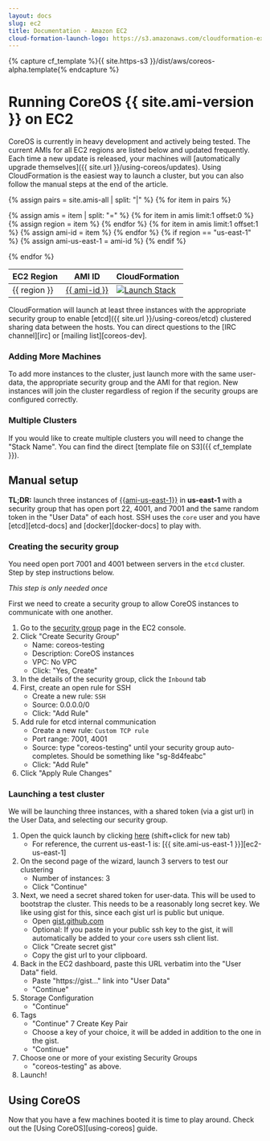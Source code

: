```yaml
---
layout: docs
slug: ec2
title: Documentation - Amazon EC2
cloud-formation-launch-logo: https://s3.amazonaws.com/cloudformation-examples/cloudformation-launch-stack.png
---
```

{% capture cf_template %}{{ site.https-s3 }}/dist/aws/coreos-alpha.template{% endcapture %}

# Running CoreOS {{ site.ami-version }} on EC2

CoreOS is currently in heavy development and actively being tested. The current AMIs for all EC2 regions are listed below and updated frequently. Each time a new update is released, your machines will [automatically upgrade themselves]({{ site.url }}/using-coreos/updates). Using CloudFormation is the easiest way to launch a cluster, but you can also follow the manual steps at the end of the article.

<table>
  <thead>
    <tr>
      <th>EC2 Region</th>
      <th>AMI ID</th>
      <th>CloudFormation</th>
    </tr>
  </thead>
  <tbody>
{% assign pairs = site.amis-all | split: "|" %}
{% for item in pairs %} 

  {% assign amis = item | split: "=" %}
  {% for item in amis limit:1 offset:0 %}
     {% assign region = item %}
  {% endfor %}
  {% for item in amis limit:1 offset:1 %}
     {% assign ami-id = item %}
  {% endfor %}
  {% if region == "us-east-1" %}
    {% assign ami-us-east-1 = ami-id %}
  {% endif %}

  <tr>
    <td>{{ region }}</td>
    <td><a href="https://console.aws.amazon.com/ec2/home?region={{ region }}#launchAmi={{ ami-id }}">{{ ami-id }}</a></td>
    <td><a href="https://console.aws.amazon.com/cloudformation/home?region={{ region }}#cstack=sn%7ECoreOS-alpha%7Cturl%7E{{ cf_template  }}" target="_blank"><img src="{{page.cloud-formation-launch-logo}}" alt="Launch Stack"/></a></td>
  </tr>

{% endfor %}
  </tbody>
</table>

CloudFormation will launch at least three instances with the appropriate security group to enable [etcd]({{ site.url }}/using-coreos/etcd) clustered sharing data between the hosts. You can direct questions to the [IRC channel][irc] or [mailing list][coreos-dev].

### Adding More Machines
To add more instances to the cluster, just launch more with the same user-data, the appropriate security group and the AMI for that region. New instances will join the cluster regardless of region if the security groups are configured correctly.

### Multiple Clusters
If you would like to create multiple clusters you will need to change the "Stack Name". You can find the direct [template file on S3]({{ cf_template }}).

## Manual setup

[us-east-latest-quicklaunch]: https://console.aws.amazon.com/ec2/home?region=us-east-1#launchAmi={{ami-us-east-1}} "{{ami-us-east-1}}"

**TL;DR:** launch three instances of [{{ami-us-east-1}}][us-east-latest-quicklaunch] in **us-east-1** with a security group that has open port 22, 4001, and 7001 and the same random token in the "User Data" of each host. SSH uses the `core` user and you have [etcd][etcd-docs] and [docker][docker-docs] to play with.

### Creating the security group

You need open port 7001 and 4001 between servers in the `etcd` cluster. Step by step instructions below.

_This step is only needed once_

First we need to create a security group to allow CoreOS instances to communicate with one another. 

1. Go to the [security group][sg] page in the EC2 console.
2. Click "Create Security Group"
    * Name: coreos-testing
    * Description: CoreOS instances 
    * VPC: No VPC
    * Click: "Yes, Create"
3. In the details of the security group, click the `Inbound` tab
4. First, create an open rule for SSH
    * Create a new rule: `SSH`
    * Source: 0.0.0.0/0
    * Click: "Add Rule"
5. Add rule for etcd internal communication
    * Create a new rule: `Custom TCP rule`
    * Port range: 7001, 4001
    * Source: type "coreos-testing" until your security group auto-completes. Should be something like "sg-8d4feabc"
    * Click: "Add Rule"
6. Click "Apply Rule Changes"

[sg]: https://console.aws.amazon.com/ec2/home?region=us-east-1#s=SecurityGroups

### Launching a test cluster

We will be launching three instances, with a shared token (via a gist url) in the User Data, and selecting our security group.

1. Open the quick launch by clicking [here][us-east-latest-quicklaunch] (shift+click for new tab)
    * For reference, the current us-east-1 is: [{{ site.ami-us-east-1 }}][ec2-us-east-1]
2. On the second page of the wizard, launch 3 servers to test our clustering
    * Number of instances: 3 
    * Click "Continue"
3. Next, we need a secret shared token for user-data. This will be used to bootstrap the cluster. This needs to be a reasonably long secret key. We like using gist for this, since each gist url is public but unique. 
   * Open [gist.github.com](https://gist.github.com)
   * Optional: If you paste in your public ssh key to the gist, it will automatically be added to your `core` users ssh client list. 
   * Click "Create secret gist"
   * Copy the gist url to your clipboard. 
4. Back in the EC2 dashboard, paste this URL verbatim into the "User Data" field. 
   * Paste "https://gist..." link into "User Data"
   * "Continue"
5. Storage Configuration
   * "Continue"
6. Tags
   * "Continue"
7 Create Key Pair
   * Choose a key of your choice, it will be added in addition to the one in the gist.
   * "Continue"
8. Choose one or more of your existing Security Groups
   * "coreos-testing" as above.
9. Launch!

## Using CoreOS

Now that you have a few machines booted it is time to play around. Check out the [Using CoreOS][using-coreos] guide.
